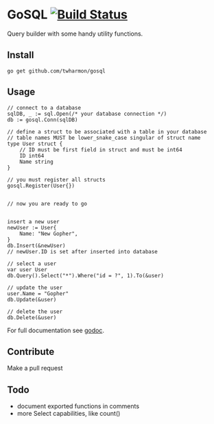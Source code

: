 # GoSQL [![Build Status](https://travis-ci.com/twharmon/gosql.svg?branch=master)](https://travis-ci.com/twharmon/gosql)
Query builder with some handy utility functions.

## Install
`go get github.com/twharmon/gosql`

## Usage
```
// connect to a database
sqlDB, _ := sql.Open(/* your database connection */)
db := gosql.Conn(sqlDB)

// define a struct to be associated with a table in your database
// table names MUST be lower_snake_case singular of struct name
type User struct {
    // ID must be first field in struct and must be int64
    ID int64
    Name string
}

// you must register all structs
gosql.Register(User{})


// now you are ready to go


insert a new user
newUser := User{
    Name: "New Gopher",
}
db.Insert(&newUser)
// newUser.ID is set after inserted into database

// select a user
var user User
db.Query().Select("*").Where("id = ?", 1).To(&user)

// update the user
user.Name = "Gopher"
db.Update(&user)

// delete the user
db.Delete(&user)
```

For full documentation see [godoc](https://godoc.org/github.com/twharmon/gosql).

## Contribute
Make a pull request

## Todo
- document exported functions in comments
- more Select capabilities, like count()
